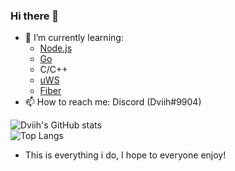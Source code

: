 ### Hi there 👋

- 🌱 I’m currently learning:
  + [Node.js](https://nodejs.org/en/)
  + [Go](https://go.dev/)
  + C/C++
  + [uWS](https://github.com/uNetworking/uWebSockets)
  + [Fiber](https://github.com/gofiber/fiber)
- 📫 How to reach me: Discord (Dviih#9904)

![Dviih's GitHub stats](https://github-readme-stats.vercel.app/api?username=dviih&show_icons=true&theme=github_dark&hide_border=true)<br>
![Top Langs](https://github-readme-stats.vercel.app/api/top-langs/?username=dviih&layout=compact&theme=github_dark&hide_border=true)

- This is everything i do, I hope to everyone enjoy!
